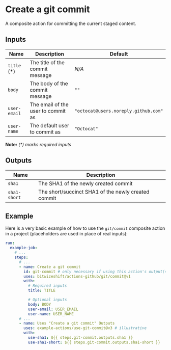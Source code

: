 # Create a git commit

<!-- These docs are generated by a tool -->

A composite action for committing the current staged content.

## Inputs

| Name | Description | Default |
|------|-------------|---------|
| `title` (*) | The title of the commit message | _N/A_ |
| `body` | The body of the commit message | `""` |
| `user-email` | The email of the user to commit as | `"octocat@users.noreply.github.com"` |
| `user-name` | The default user to commit as | `"Octocat"` |

**Note:** _(*) marks required inputs_

## Outputs

| Name | Description |
|------|-------------|
| `sha1` | The SHA1 of the newly created commit |
| `sha1-short` | The short/succinct SHA1 of the newly created commit |

## Example

Here is a very basic example of how to use the `git/commit` composite action
in a project (placeholders are used in place of real inputs):

```yaml
run:
  example-job:
    # ... 
    steps:
      # ... 
      - name: Create a git commit
        id: git-commit # only necessary if using this action's output(s)
        uses: bitwizeshift/actions-github/git/commit@v1
        with:
          # Required inputs
          title: TITLE

          # Optional inputs
          body: BODY
          user-email: USER_EMAIL
          user-name: USER_NAME
      # ... 
      - name: Uses "Create a git commit" Outputs
        uses: example-actions/use-git-commit@v3 # illustrative
        with:
          use-sha1: ${{ steps.git-commit.outputs.sha1 }}
          use-sha1-short: ${{ steps.git-commit.outputs.sha1-short }}
```
